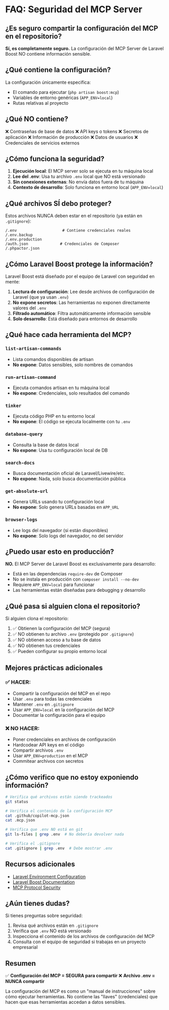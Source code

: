 # FAQ: Seguridad del MCP Server

## ¿Es seguro compartir la configuración del MCP en el repositorio?

**Sí, es completamente seguro.** La configuración del MCP Server de Laravel Boost NO contiene información sensible.

## ¿Qué contiene la configuración?

La configuración únicamente especifica:
- El comando para ejecutar (`php artisan boost:mcp`)
- Variables de entorno genéricas (`APP_ENV=local`)
- Rutas relativas al proyecto

## ¿Qué NO contiene?

❌ Contraseñas de base de datos
❌ API keys o tokens
❌ Secretos de aplicación
❌ Información de producción
❌ Datos de usuarios
❌ Credenciales de servicios externos

## ¿Cómo funciona la seguridad?

1. **Ejecución local**: El MCP server solo se ejecuta en tu máquina local
2. **Lee del .env**: Usa tu archivo `.env` local que NO está versionado
3. **Sin conexiones externas**: No envía datos fuera de tu máquina
4. **Contexto de desarrollo**: Solo funciona en entorno local (`APP_ENV=local`)

## ¿Qué archivos SÍ debo proteger?

Estos archivos NUNCA deben estar en el repositorio (ya están en `.gitignore`):

```
/.env                    # Contiene credenciales reales
/.env.backup
/.env.production
/auth.json              # Credenciales de Composer
/.phpactor.json
```

## ¿Cómo Laravel Boost protege la información?

Laravel Boost está diseñado por el equipo de Laravel con seguridad en mente:

1. **Lectura de configuración**: Lee desde archivos de configuración de Laravel (que ya usan `.env`)
2. **No expone secretos**: Las herramientas no exponen directamente valores del `.env`
3. **Filtrado automático**: Filtra automáticamente información sensible
4. **Solo desarrollo**: Está diseñado para entornos de desarrollo

## ¿Qué hace cada herramienta del MCP?

### `list-artisan-commands`
- Lista comandos disponibles de artisan
- **No expone**: Datos sensibles, solo nombres de comandos

### `run-artisan-command`
- Ejecuta comandos artisan en tu máquina local
- **No expone**: Credenciales, solo resultados del comando

### `tinker`
- Ejecuta código PHP en tu entorno local
- **No expone**: El código se ejecuta localmente con tu `.env`

### `database-query`
- Consulta la base de datos local
- **No expone**: Usa tu configuración local de DB

### `search-docs`
- Busca documentación oficial de Laravel/Livewire/etc.
- **No expone**: Nada, solo busca documentación pública

### `get-absolute-url`
- Genera URLs usando tu configuración local
- **No expone**: Solo genera URLs basadas en `APP_URL`

### `browser-logs`
- Lee logs del navegador (si están disponibles)
- **No expone**: Solo logs del navegador, no del servidor

## ¿Puedo usar esto en producción?

**NO.** El MCP Server de Laravel Boost es exclusivamente para desarrollo:

- Está en las dependencias `require-dev` de Composer
- No se instala en producción con `composer install --no-dev`
- Requiere `APP_ENV=local` para funcionar
- Las herramientas están diseñadas para debugging y desarrollo

## ¿Qué pasa si alguien clona el repositorio?

Si alguien clona el repositorio:

1. ✅ Obtienen la configuración del MCP (segura)
2. ✅ NO obtienen tu archivo `.env` (protegido por `.gitignore`)
3. ✅ NO obtienen acceso a tu base de datos
4. ✅ NO obtienen tus credenciales
5. ✅ Pueden configurar su propio entorno local

## Mejores prácticas adicionales

### ✅ HACER:
- Compartir la configuración del MCP en el repo
- Usar `.env` para todas las credenciales
- Mantener `.env` en `.gitignore`
- Usar `APP_ENV=local` en la configuración del MCP
- Documentar la configuración para el equipo

### ❌ NO HACER:
- Poner credenciales en archivos de configuración
- Hardcodear API keys en el código
- Compartir archivos `.env`
- Usar `APP_ENV=production` en el MCP
- Commitear archivos con secretos

## ¿Cómo verifico que no estoy exponiendo información?

```bash
# Verifica qué archivos están siendo trackeados
git status

# Verifica el contenido de la configuración MCP
cat .github/copilot-mcp.json
cat .mcp.json

# Verifica que .env NO está en git
git ls-files | grep .env  # No debería devolver nada

# Verifica el .gitignore
cat .gitignore | grep .env  # Debe mostrar .env
```

## Recursos adicionales

- [Laravel Environment Configuration](https://laravel.com/docs/12.x/configuration#environment-configuration)
- [Laravel Boost Documentation](https://github.com/laravel/boost)
- [MCP Protocol Security](https://modelcontextprotocol.io/docs/concepts/security)

## ¿Aún tienes dudas?

Si tienes preguntas sobre seguridad:

1. Revisa qué archivos están en `.gitignore`
2. Verifica que `.env` NO está versionado
3. Inspecciona el contenido de los archivos de configuración del MCP
4. Consulta con el equipo de seguridad si trabajas en un proyecto empresarial

## Resumen

✅ **Configuración del MCP = SEGURA para compartir**
❌ **Archivo .env = NUNCA compartir**

La configuración del MCP es como un "manual de instrucciones" sobre cómo ejecutar herramientas. No contiene las "llaves" (credenciales) que hacen que esas herramientas accedan a datos sensibles.

